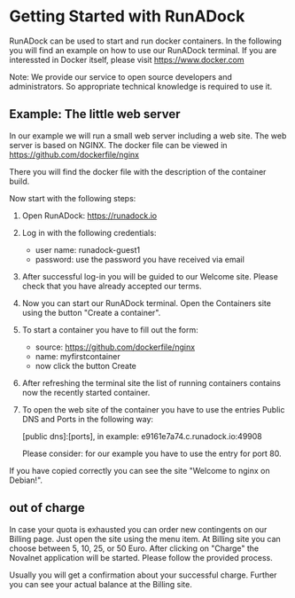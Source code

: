 Getting Started with RunADock
=============================

RunADock can be used to start and run docker containers. In the following you will find an example on how to use our RunADock terminal.
If you are interessted in Docker itself, please visit <https://www.docker.com>

Note: We provide our service to open source developers and administrators. So appropriate technical knowledge is required to use it.

Example: The little web server
------------------------------

In our example we will run a small web server including a web site. The web server is based on NGINX. The docker file can be viewed in <https://github.com/dockerfile/nginx>

There you will find the docker file with the description of the container build.

Now start with the following steps:

1. Open RunADock: <https://runadock.io>
2. Log in with the following credentials:

    * user name: runadock-guest1
    * password: use the password you have received via email

3. After successful log-in you will be guided to our Welcome site. Please check that you have already accepted our terms.
4. Now you can start our RunADock terminal. Open the Containers site using the button "Create a container".
5. To start a container you have to fill out the form:

    * source: https://github.com/dockerfile/nginx
    * name: myfirstcontainer
    * now click the button Create

6. After refreshing the terminal site the list of running containers contains now the recently started container.
7. To open the web site of the container you have to use the entries Public DNS and Ports in the following way:

    [public dns]:[ports], in example: e9161e7a74.c.runadock.io:49908

   Please consider: for our example you have to use the entry for port 80.

If you have copied correctly you can see the site "Welcome to nginx on Debian!".

out of charge
-------------

In case your quota is exhausted you can order new contingents on our Billing page. Just open the site using the menu item. At Billing site you can choose between 5, 10, 25, or 50 Euro. After clicking on "Charge" the Novalnet application will be started. Please follow the provided process.

Usually you will get a confirmation about your successful charge. Further you can see your actual balance at the Billing site.

